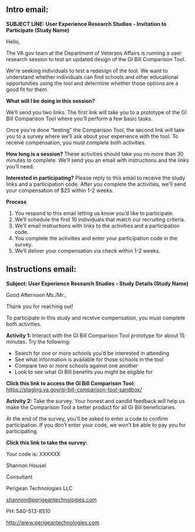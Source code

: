 ## Intro email:

**SUBJECT LINE: User Experience Research Studies - Invitation to Participate (Study Name)**

Hello,

The VA.gov team at the Department of Veterans Affairs is running a user research session to test an updated design of the GI Bill Comparison Tool.

We're seeking individuals to test a redesign of the tool. We want to understand whether individuals can find schools and other educational opportunities using the tool and determine whether those options are a good fit for them.


**What will I be doing in this session?** 

We’ll send you two links. The first link will take you to a prototype of the GI Bill Comparison Tool where you’ll perform a few basic tasks.

Once you’re done “testing” the Comparison Tool, the second link will take you to a survey where we’ll ask about your experience with the tool. To receive compensation, you must complete both activities.

 

**How long is a session?** 
These activities should take you no more than 30 minutes to complete.  We’ll send you an email with instructions and the links you’ll need.  
 

**Interested in participating?** Please reply to this email to receive the study links and a participation code. After you complete the activities, we'll send your compensation of $25 within 1-2 weeks.


**Process**

1.	You respond to this email letting us know you’d like to participate.
2. We’ll schedule the first 10 individuals that match our recruiting criteria. 
3. We’ll email instructions with links to the activities and a participation code.
4. You complete the activities and enter your participation code in the survey.
5. We’ll deliver your compensation via check within 1-2 weeks.


## Instructions email:

**Subject: User Experience Research Studies - Study Details (Study Name)**

Good Afternoon Ms./Mr., 

Thank you for reaching out! 

To participate in this study and receive compensation, you must complete both activities.

**Activity 1:** Interact with the GI Bill Comparison Tool prototype for about 15 minutes. Try the following:
*	Search for one or more schools you’d be interested in attending
*	See what information is available for those schools in the tool
*	Compare two or more schools against one another
*	Look to see what GI Bill benefits you might be eligible for

**Click this link to access the GI Bill Comparison Tool:** https://staging.va.gov/gi-bill-comparison-tool-sandbox/

**Activity 2:** Take the survey. Your honest and candid feedback will help us make the Comparison Tool a better product for all GI Bill beneficiaries.

At the end of the survey, you’ll be asked to enter a code to confirm participation.  If you don’t enter your code, we won’t be able to pay you for participating.

**Click this link to take the survey:** <SurveyMonkey link>
  
Your code is: XXXXXX


Shannon Housel

Consultant

Perigean Technologies LLC

shannon@perigeantechnologies.com

PH: 540-513-8510

http://www.perigeantechnologies.com
